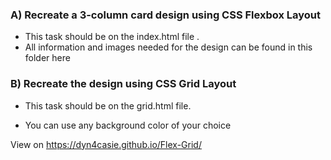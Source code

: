 ### A) Recreate a 3-column card design using CSS Flexbox  Layout
- This task should be on the index.html file .
- All information and images needed for the design can be found in this folder here

 

### B) Recreate the design using CSS Grid Layout  

- This task should be on the grid.html file.

- You can use any background color of your choice



View on https://dyn4casie.github.io/Flex-Grid/